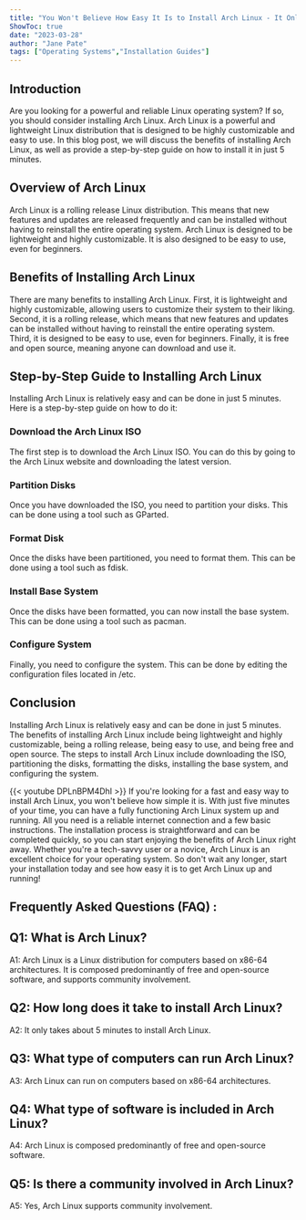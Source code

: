 ```yaml
---
title: "You Won't Believe How Easy It Is to Install Arch Linux - It Only Takes 5 Minutes!"
ShowToc: true 
date: "2023-03-28"
author: "Jane Pate" 
tags: ["Operating Systems","Installation Guides"]
---
```

## Introduction
Are you looking for a powerful and reliable Linux operating system? If so, you should consider installing Arch Linux. Arch Linux is a powerful and lightweight Linux distribution that is designed to be highly customizable and easy to use. In this blog post, we will discuss the benefits of installing Arch Linux, as well as provide a step-by-step guide on how to install it in just 5 minutes.

## Overview of Arch Linux
Arch Linux is a rolling release Linux distribution. This means that new features and updates are released frequently and can be installed without having to reinstall the entire operating system. Arch Linux is designed to be lightweight and highly customizable. It is also designed to be easy to use, even for beginners.

## Benefits of Installing Arch Linux
There are many benefits to installing Arch Linux. First, it is lightweight and highly customizable, allowing users to customize their system to their liking. Second, it is a rolling release, which means that new features and updates can be installed without having to reinstall the entire operating system. Third, it is designed to be easy to use, even for beginners. Finally, it is free and open source, meaning anyone can download and use it.

## Step-by-Step Guide to Installing Arch Linux
Installing Arch Linux is relatively easy and can be done in just 5 minutes. Here is a step-by-step guide on how to do it:

### Download the Arch Linux ISO
The first step is to download the Arch Linux ISO. You can do this by going to the Arch Linux website and downloading the latest version.

### Partition Disks
Once you have downloaded the ISO, you need to partition your disks. This can be done using a tool such as GParted.

### Format Disk
Once the disks have been partitioned, you need to format them. This can be done using a tool such as fdisk.

### Install Base System
Once the disks have been formatted, you can now install the base system. This can be done using a tool such as pacman.

### Configure System
Finally, you need to configure the system. This can be done by editing the configuration files located in /etc.

## Conclusion
Installing Arch Linux is relatively easy and can be done in just 5 minutes. The benefits of installing Arch Linux include being lightweight and highly customizable, being a rolling release, being easy to use, and being free and open source. The steps to install Arch Linux include downloading the ISO, partitioning the disks, formatting the disks, installing the base system, and configuring the system.

{{< youtube DPLnBPM4DhI >}} 
If you're looking for a fast and easy way to install Arch Linux, you won't believe how simple it is. With just five minutes of your time, you can have a fully functioning Arch Linux system up and running. All you need is a reliable internet connection and a few basic instructions. The installation process is straightforward and can be completed quickly, so you can start enjoying the benefits of Arch Linux right away. Whether you're a tech-savvy user or a novice, Arch Linux is an excellent choice for your operating system. So don't wait any longer, start your installation today and see how easy it is to get Arch Linux up and running!

## Frequently Asked Questions (FAQ) :
## Q1: What is Arch Linux?
A1: Arch Linux is a Linux distribution for computers based on x86-64 architectures. It is composed predominantly of free and open-source software, and supports community involvement.

## Q2: How long does it take to install Arch Linux?
A2: It only takes about 5 minutes to install Arch Linux.

## Q3: What type of computers can run Arch Linux?
A3: Arch Linux can run on computers based on x86-64 architectures.

## Q4: What type of software is included in Arch Linux?
A4: Arch Linux is composed predominantly of free and open-source software.

## Q5: Is there a community involved in Arch Linux?
A5: Yes, Arch Linux supports community involvement.





